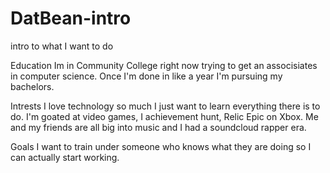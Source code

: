 # DatBean-intro
intro to what I want to do

Education
Im in Community College right now trying to get an associsiates in computer science.
Once I'm done in like a year I'm pursuing my bachelors.

Intrests
I love technology so much I just want to learn everything there is to do.
I'm goated at video games, I achievement hunt, Relic Epic on Xbox.
Me and my friends are all big into music and I had a soundcloud rapper era.

Goals
I want to train under someone who knows what they are doing so I can actually start working.
